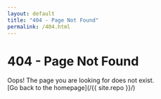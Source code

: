 ```yaml
---
layout: default
title: "404 - Page Not Found"
permalink: /404.html
---
```


# 404 - Page Not Found
Oops! The page you are looking for does not exist.  
[Go back to the homepage](/{{ site.repo }}/)

